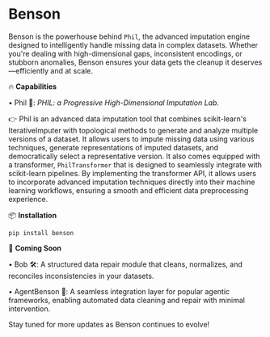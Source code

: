 # Benson

Benson is the powerhouse behind `Phil`, the advanced imputation engine designed to intelligently handle missing data in complex datasets. Whether you're dealing with high-dimensional gaps, inconsistent encodings, or stubborn anomalies, Benson ensures your data gets the cleanup it deserves—efficiently and at scale.

🔥 **Capabilities**

• Phil 🧩: _PHIL: a Progressive High-Dimensional Imputation Lab._

👉 Phil is an advanced data imputation tool that combines scikit-learn's IterativeImputer with topological methods to generate and analyze multiple versions of a dataset. It allows users to impute missing data using various techniques, generate representations of imputed datasets, and democratically select a representative version. It also comes equipped with a transformer, `PhilTransformer` that is designed to seamlessly integrate with scikit-learn pipelines. By implementing the transformer API, it allows users to incorporate advanced imputation techniques directly into their machine learning workflows, ensuring a smooth and efficient data preprocessing experience.

📦 **Installation**
```
pip install benson
```


🚀 **Coming Soon**

• Bob 🛠️: A structured data repair module that cleans, normalizes, and reconciles inconsistencies in your datasets.

• AgentBenson 🤖: A seamless integration layer for popular agentic frameworks, enabling automated data cleaning and repair with minimal intervention.

Stay tuned for more updates as Benson continues to evolve!
